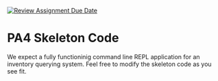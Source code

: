 [![Review Assignment Due Date](https://classroom.github.com/assets/deadline-readme-button-24ddc0f5d75046c5622901739e7c5dd533143b0c8e959d652212380cedb1ea36.svg)](https://classroom.github.com/a/4cO9zMk-)
# PA4 Skeleton Code
We expect a fully functioninig command line REPL application for an inventory querying system. Feel free to modify the skeleton code as you see fit.
